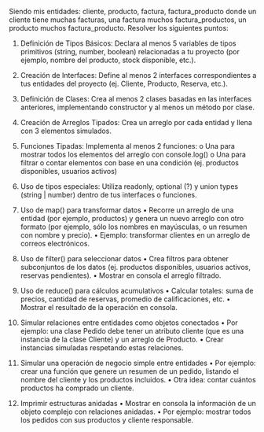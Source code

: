 Siendo mis entidades: cliente, producto, factura, factura_producto donde un cliente tiene muchas facturas, una factura muchos factura_productos, un producto muchos factura_producto. Resolver los siguientes puntos:

1.	Definición de Tipos Básicos:
Declara al menos 5 variables de tipos primitivos (string, number, boolean) relacionadas a tu proyecto (por ejemplo, nombre del producto, stock disponible, etc.).
2.	Creación de Interfaces:
Define al menos 2 interfaces correspondientes a tus entidades del proyecto (ej. Cliente, Producto, Reserva, etc.).
3.	Definición de Clases:
Crea al menos 2 clases basadas en las interfaces anteriores, implementando constructor y al menos un método por clase.
4.	Creación de Arreglos Tipados:
Crea un arreglo por cada entidad y llena con 3 elementos simulados.
5.	Funciones Tipadas:
Implementa al menos 2 funciones:
o	Una para mostrar todos los elementos del arreglo con console.log()
o	Una para filtrar o contar elementos con base en una condición (ej. productos disponibles, usuarios activos)
6.	Uso de tipos especiales:
Utiliza readonly, optional (?) y union types (string | number) dentro de tus interfaces o funciones.
7.	Uso de map() para transformar datos
•	Recorre un arreglo de una entidad (por ejemplo, productos) y genera un nuevo arreglo con otro formato (por ejemplo, sólo los nombres en mayúsculas, o un resumen con nombre y precio).
•	Ejemplo: transformar clientes en un arreglo de correos electrónicos.

8.	Uso de filter() para seleccionar datos
•	Crea filtros para obtener subconjuntos de los datos (ej. productos disponibles, usuarios activos, reservas pendientes).
•	Mostrar en consola el arreglo filtrado.
9.	Uso de reduce() para cálculos acumulativos
•	Calcular totales: suma de precios, cantidad de reservas, promedio de calificaciones, etc.
•	Mostrar el resultado de la operación en consola.
10.	Simular relaciones entre entidades como objetos conectados
•	Por ejemplo: una clase Pedido debe tener un atributo cliente (que es una instancia de la clase Cliente) y un arreglo de Producto.
•	Crear instancias simuladas respetando estas relaciones.
11.	Simular una operación de negocio simple entre entidades
•	Por ejemplo: crear una función que genere un resumen de un pedido, listando el nombre del cliente y los productos incluidos.
•	Otra idea: contar cuántos productos ha comprado un cliente.
12.	Imprimir estructuras anidadas
•	Mostrar en consola la información de un objeto complejo con relaciones anidadas.
•	Por ejemplo: mostrar todos los pedidos con sus productos y cliente responsable.

